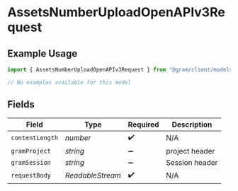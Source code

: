 # AssetsNumberUploadOpenAPIv3Request

## Example Usage

```typescript
import { AssetsNumberUploadOpenAPIv3Request } from "@gram/client/models/operations";

// No examples available for this model
```

## Fields

| Field                        | Type                         | Required                     | Description                  |
| ---------------------------- | ---------------------------- | ---------------------------- | ---------------------------- |
| `contentLength`              | *number*                     | :heavy_check_mark:           | N/A                          |
| `gramProject`                | *string*                     | :heavy_minus_sign:           | project header               |
| `gramSession`                | *string*                     | :heavy_minus_sign:           | Session header               |
| `requestBody`                | *ReadableStream<Uint8Array>* | :heavy_check_mark:           | N/A                          |